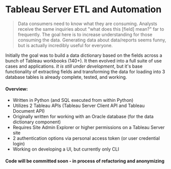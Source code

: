 # Tableau Server ETL and Automation

> Data consumers need to know what they are consuming. 
> Analysts receive the same inquiries about "what does this \[field\] mean?" far to frequently.
> The goal here is to increase understanding for those consuming the data. Generating data about data/reports seems funny, but is actually incredibly useful for everyone.

Initially the goal was to build a data dictionary based on the fields across a bunch of Tableau workbooks (140+). It then evolved into a full suite of use cases and applications. _It is still under development_, but it's base functionality of extracting fields and transforming the data for loading into 3 database tables is already complete, tested, and working.
#### Overview:

- Written in Python (and SQL executed from within Python)
- Utilizes 2 Tableau APIs (Tableau Server Client API and Tableau Document API)
- Originally written for working with an Oracle database (for the data dictionary component)
- Requires Site Admin Explorer or higher permissions on a Tableau Server site
- 2 authentication options via personal access token (or user credential login)
- Working on developing a UI, but currently only CLI


#### Code will be committed soon - in process of refactoring and anonymizing
